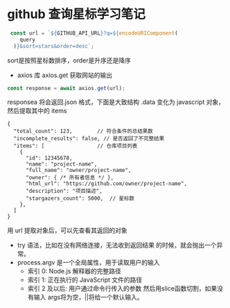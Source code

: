 # github 查询星标学习笔记

``` javascript
 const url = `${GITHUB_API_URL}?q=${encodeURIComponent(
    query
  )}&sort=stars&order=desc`;
```
sort是按照星标数排序，order是升序还是降序

- axios 库 axios.get 获取网站的输出

```javascript
const response = await axios.get(url);
```

responsea 将会返回.json 格式，下面是大致结构 .data 变化为 javascript 对象，然后提取其中的 items

```
{
  "total_count": 123,        // 符合条件的总结果数
  "incomplete_results": false, // 是否返回了不完整结果
  "items": [                 // 仓库项目列表
    {
      "id": 12345678,
      "name": "project-name",
      "full_name": "owner/project-name",
      "owner": { /* 所有者信息 */ },
      "html_url": "https://github.com/owner/project-name",
      "description": "项目描述",
      "stargazers_count": 5000,  // 星标数
    },
  ]
}
```

用 url 提取对象后，可以先查看其返回的对象

- try 语法，比如在没有网络连接，无法收到返回结果 的时候，就会抛出一个异常。
- process.argv 是一个全局属性，用于读取用户的输入
  * 索引 0: Node.js 解释器的完整路径
  * 索引 1: 正在执行的 JavaScript 文件的路径
  * 索引 2 及以后: 用户通过命令行传入的参数
然后用slice函数切割，如果没有输入 args将为空，||将给一个默认输入。

